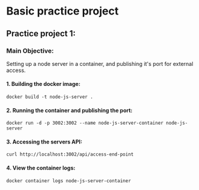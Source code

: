 # Basic practice project

## Practice project 1:

### Main Objective:
Setting up a node server in a container, and publishing it's port for external access.


#### 1. Building the docker image:

```
docker build -t node-js-server .
```

#### 2. Running the container and publishing the port:

```
docker run -d -p 3002:3002 --name node-js-server-container node-js-server
```
#### 3. Accessing the servers API:

```
curl http://localhost:3002/api/access-end-point
```

#### 4. View the container logs:

```
docker container logs node-js-server-container
```
